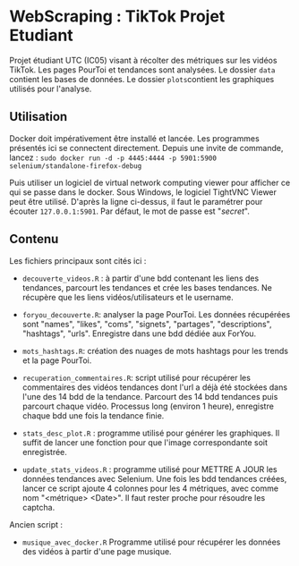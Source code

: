 # WebScraping : TikTok Projet Etudiant

Projet étudiant UTC (IC05) visant à récolter des métriques sur les vidéos TikTok. Les pages PourToi et tendances sont analysées. Le dossier `data` contient les bases de données. Le dossier `plots`contient les graphiques utilisés pour l'analyse.

## Utilisation

Docker doit impérativement être installé et lancée. Les programmes présentés ici se connectent directement. Depuis une invite de commande, lancez : `sudo docker run -d -p 4445:4444 -p 5901:5900 selenium/standalone-firefox-debug`

Puis utiliser un logiciel de virtual network computing viewer pour afficher ce qui se passe dans le docker. Sous Windows, le logiciel TightVNC Viewer peut être utilisé. D'après la ligne ci-dessus, il faut le paramétrer pour écouter `127.0.0.1:5901`. Par défaut, le mot de passe est "*secret*".

## Contenu

Les fichiers principaux sont cités ici :

- `decouverte_videos.R` : à partir d'une bdd contenant les liens des tendances, parcourt les tendances et crée les bases tendances. Ne récupère que les liens vidéos/utilisateurs et le username.

- `foryou_decouverte.R`: analyser la page PourToi. Les données récupérées sont "names", "likes", "coms", "signets", "partages", "descriptions", "hashtags", "urls". Enregistre dans une bdd dédiée aux ForYou.

- `mots_hashtags.R`: création des nuages de mots hashtags pour les trends et la page PourToi.

- `recuperation_commentaires.R`: script utilisé pour récupérer les commentaires des vidéos tendances dont l'url a déjà été stockées dans l'une des 14 bdd de la tendance. Parcourt des 14 bdd tendances puis parcourt chaque vidéo. Processus long (environ 1 heure), enregistre
chaque bdd une fois la tendance finie.

- `stats_desc_plot.R` : programme utilisé pour générer les graphiques. Il suffit de lancer une fonction pour que l'image correspondante soit enregistrée.

- `update_stats_videos.R` : programme utilisé pour METTRE A JOUR les données tendances avec Selenium. Une fois les bdd tendances créées, lancer ce script ajoute 4 colonnes pour les 4 métriques, avec comme nom "<métrique> \<Date\>". Il faut rester proche pour résoudre les captcha.

Ancien script : 

- `musique_avec_docker.R` Programme utilisé pour récupérer les données des vidéos à partir d'une page musique.

